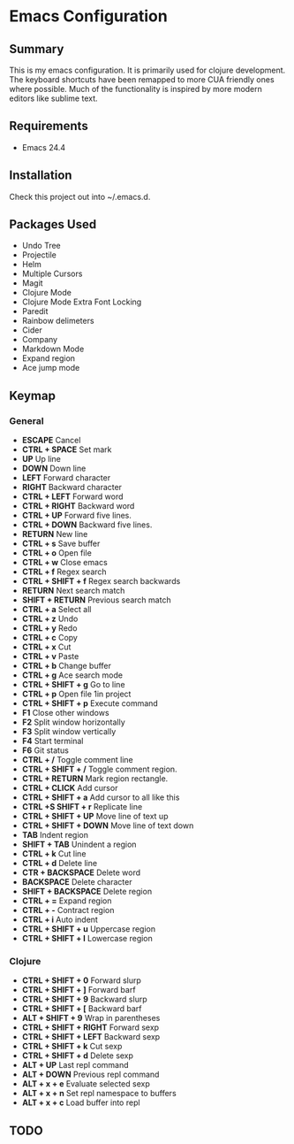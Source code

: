 # Emacs Configuration

## Summary

This is my emacs configuration. It is primarily used for clojure development. The keyboard shortcuts have been remapped to more CUA friendly ones where possible. Much of the functionality is inspired by more modern editors like sublime text.

## Requirements

* Emacs 24.4

## Installation

Check this project out into ~/.emacs.d.

## Packages Used

* Undo Tree
* Projectile
* Helm
* Multiple Cursors
* Magit
* Clojure Mode
* Clojure Mode Extra Font Locking
* Paredit
* Rainbow delimeters
* Cider
* Company
* Markdown Mode
* Expand region
* Ace jump mode

## Keymap

### General

* **ESCAPE** Cancel
* **CTRL + SPACE** Set mark
* **UP** Up line
* **DOWN** Down line
* **LEFT** Forward character
* **RIGHT** Backward character
* **CTRL + LEFT** Forward word
* **CTRL + RIGHT** Backward word
* **CTRL + UP** Forward five lines.
* **CTRL + DOWN** Backward five lines.
* **RETURN** New line
* **CTRL + s** Save buffer
* **CTRL + o** Open file
* **CTRL + w** Close emacs
* **CTRL + f** Regex search
* **CTRL + SHIFT + f** Regex search backwards
* **RETURN** Next search match
* **SHIFT + RETURN** Previous search match
* **CTRL + a** Select all
* **CTRL + z** Undo
* **CTRL + y** Redo
* **CTRL + c** Copy
* **CTRL + x** Cut
* **CTRL + v** Paste
* **CTRL + b** Change buffer
* **CTRL + g** Ace search mode
* **CTRL + SHIFT + g** Go to line
* **CTRL + p** Open file 1in project
* **CTRL + SHIFT + p** Execute command
* **F1** Close other windows
* **F2** Split window horizontally
* **F3** Split window vertically
* **F4** Start terminal
* **F6** Git status
* **CTRL + /** Toggle comment line
* **CTRL + SHIFT + /** Toggle comment region.
* **CTRL + RETURN** Mark region rectangle.
* **CTRL + CLICK** Add cursor
* **CTRL + SHIFT + a** Add cursor to all like this
* **CTRL +S SHIFT + r** Replicate line
* **CTRL + SHIFT + UP** Move line of text up
* **CTRL + SHIFT + DOWN** Move line of text down
* **TAB** Indent region
* **SHIFT + TAB** Unindent a region
* **CTRL + k** Cut line
* **CTRL + d** Delete line
* **CTR + BACKSPACE** Delete word
* **BACKSPACE** Delete character
* **SHIFT + BACKSPACE** Delete region
* **CTRL + =** Expand region
* **CTRL + -** Contract region
* **CTRL + i** Auto indent
* **CTRL + SHIFT + u** Uppercase region
* **CTRL + SHIFT + l** Lowercase region

### Clojure

* **CTRL + SHIFT + 0** Forward slurp
* **CTRL + SHIFT + ]** Forward barf
* **CTRL + SHIFT + 9** Backward slurp
* **CTRL + SHIFT + [** Backward barf
* **ALT + SHIFT + 9** Wrap in parentheses
* **CTRL + SHIFT + RIGHT** Forward sexp
* **CTRL + SHIFT + LEFT** Backward sexp
* **CTRL + SHIFT + k** Cut sexp
* **CTRL + SHIFT + d** Delete sexp
* **ALT + UP** Last repl command
* **ALT + DOWN** Previous repl command
* **ALT + x + e** Evaluate selected sexp
* **ALT + x + n** Set repl namespace to buffers
* **ALT + x + c** Load buffer into repl

## TODO
